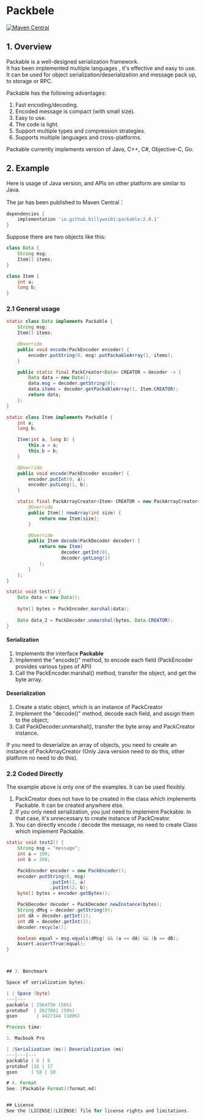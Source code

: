 # Packbele

[![Maven Central](https://img.shields.io/maven-central/v/io.github.billywei01/packable)](https://search.maven.org/artifact/io.github.billywei01/packable) 

## 1. Overview
Packable is a well-designed serialization framework.  <br>
It has been implemented multiple languages , it's effective and easy to use. <br>
It can be used for object serialization/deserialization and message pack up, to storage or RPC.

Packable has the following advantages:
1. Fast encoding/decoding.
2. Encoded message is compact (with small size).
3. Easy to use.
4. The code is light.
5. Support multiple types and compression strategies.
6. Supports multiple languages and cross-platforms.

Packable currently implements version of Java, C++, C#, Objective-C, Go.

## 2. Example
Here is usage of Java version,  and APIs on other platform are similar to Java.

The jar has been published to Maven Central：
```gradle
dependencies {
    implementation 'io.github.billywei01:packable:2.0.1'
}
```

Suppose there are two objects like this:

```java
class Data {
    String msg;
    Item[] items;
}

class Item {
    int a;
    long b;
}
```

### 2.1 General usage

```java
static class Data implements Packable {
    String msg;
    Item[] items;

    @Override
    public void encode(PackEncoder encoder) {
        encoder.putString(0, msg).putPackableArray(1, items);
    }

    public static final PackCreator<Data> CREATOR = decoder -> {
        Data data = new Data();
        data.msg = decoder.getString(0);
        data.items = decoder.getPackableArray(1, Item.CREATOR);
        return data;
    };
}

static class Item implements Packable {
    int a;
    long b;

    Item(int a, long b) {
        this.a = a;
        this.b = b;
    }

    @Override
    public void encode(PackEncoder encoder) {
        encoder.putInt(0, a);
        encoder.putLong(1, b);
    }

    static final PackArrayCreator<Item> CREATOR = new PackArrayCreator<Item>() {
        @Override
        public Item[] newArray(int size) {
            return new Item[size];
        }

        @Override
        public Item decode(PackDecoder decoder) {
            return new Item(
                    decoder.getInt(0),
                    decoder.getLong(1)
            );
        }
    };
}

static void test() {
    Data data = new Data();
    
    byte[] bytes = PackEncoder.marshal(data);
   
    Data data_2 = PackDecoder.unmarshal(bytes, Data.CREATOR);
}
```

#### Serialization
1. Implements the interface **Packable** <br>
2. Implement the "encode()" method,  to encode each field (PackEncoder provides various types of API) <br>
3. Call the PackEncoder.marshal() method, transfer the object, and get the byte array.

#### Deserialization
1. Create a static object, which is an instance of PackCreator<br>
2. Implement the "decode()" method, decode each field, and assign them to the object;<br>
3. Call PackDecoder.unmarshal(), transfer the byte array and PackCreator instance.

If you need to deserialize an array of objects, you need to create an instance of PackArrayCreator (Only Java version need to do this,  other platform no need to do this).  <br>

### 2.2 Coded Directly
The  example above is only one of the examples. It can be used flexibly.
1. PackCreator does not have to be created in the class which implements Packable. It can be created anywhere else.
2. If you only need serialization, you just need to implement Packable. In that case, it's unnecessary to create instance of PackCreator.
3. You can directly encode / decode the message, no need to create Class which implement Packable.

```java
static void test2() {
    String msg = "message";
    int a = 100;
    int b = 200;

    PackEncoder encoder = new PackEncoder();
    encoder.putString(0, msg)
                .putInt(1, a)
                .putInt(2, b);
    byte[] bytes = encoder.getBytes();

    PackDecoder decoder = PackDecoder.newInstance(bytes);
    String dMsg = decoder.getString(0);
    int dA = decoder.getInt(1);
    int dB = decoder.getInt(2);
    decoder.recycle();

    boolean equal = msg.equals(dMsg) && (a == dA) && (b == dB);
    Assert.assertTrue(equal);
}



## 3. Benchmark

Space of serialization bytes:

| | Space (byte) 
---|---
packable | 2564756 (56%)
protobuf  | 2627081 (59%)
gson       | 4427344 (100%)

Process time:

1. Macbook Pro

| |Serialization (ms)| Deserialization (ms)
---|---|---
packable | 8 | 8
protobuf |16 | 17
gson     | 58 | 50

# 4. Format
See: [Packable Format](format.md)


## License
See the [LICENSE](LICENSE) file for license rights and limitations.
